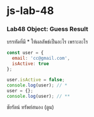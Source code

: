 # js-lab-48
### Lab48 Object: Guess Result
บรรทัดที่มี * ให้ผลลัพธ์เป็นอะไร เพราะอะไร

```JavaScript
const user = {
  email: 'cc@gmail.com',
  isActive: true
};

user.isActive = false;
console.log(user); // *
user = {};
console.log(user); // **
```

ชัยรัตน์ ทรัพย์สนอง (ตูน)
